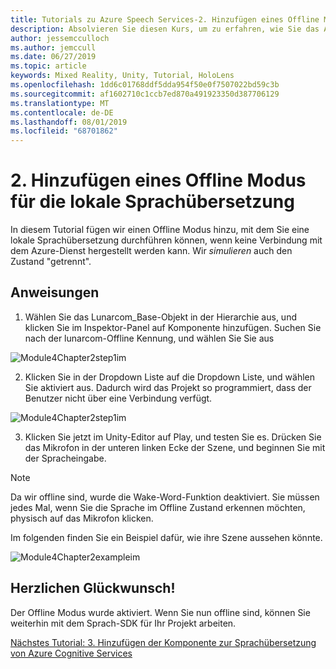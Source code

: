 ```yaml
---
title: Tutorials zu Azure Speech Services-2. Hinzufügen eines Offline Modus für die lokale Sprachübersetzung
description: Absolvieren Sie diesen Kurs, um zu erfahren, wie Sie das Azure Speech SDK in einer Mixed Reality-Anwendung implementieren.
author: jessemcculloch
ms.author: jemccull
ms.date: 06/27/2019
ms.topic: article
keywords: Mixed Reality, Unity, Tutorial, HoloLens
ms.openlocfilehash: 1dd6c01768ddf5dda954f50e0f7507022bd59c3b
ms.sourcegitcommit: af1602710c1ccb7ed870a491923350d387706129
ms.translationtype: MT
ms.contentlocale: de-DE
ms.lasthandoff: 08/01/2019
ms.locfileid: "68701862"
---
```

# <a name="2-adding-an-offline-mode-for-local-speech-to-text-translation"></a>2. Hinzufügen eines Offline Modus für die lokale Sprachübersetzung

In diesem Tutorial fügen wir einen Offline Modus hinzu, mit dem Sie eine lokale Sprachübersetzung durchführen können, wenn keine Verbindung mit dem Azure-Dienst hergestellt werden kann. Wir *simulieren* auch den Zustand "getrennt".

## <a name="instructions"></a>Anweisungen

1. Wählen Sie das Lunarcom_Base-Objekt in der Hierarchie aus, und klicken Sie im Inspektor-Panel auf Komponente hinzufügen. Suchen Sie nach der lunarcom-Offline Kennung, und wählen Sie Sie aus

![Module4Chapter2step1im](images/module4chapter2step1im.PNG)

2. Klicken Sie in der Dropdown Liste auf die Dropdown Liste, und wählen Sie aktiviert aus. Dadurch wird das Projekt so programmiert, dass der Benutzer nicht über eine Verbindung verfügt. 

![Module4Chapter2step1im](images/module4chapter2step2im.PNG)

3. Klicken Sie jetzt im Unity-Editor auf Play, und testen Sie es. Drücken Sie das Mikrofon in der unteren linken Ecke der Szene, und beginnen Sie mit der Spracheingabe. 

> [!NOTE]
> Da wir offline sind, wurde die Wake-Word-Funktion deaktiviert. Sie müssen jedes Mal, wenn Sie die Sprache im Offline Zustand erkennen möchten, physisch auf das Mikrofon klicken. 

Im folgenden finden Sie ein Beispiel dafür, wie ihre Szene aussehen könnte.

![Module4Chapter2exampleim](images/module4chapter2exampleim.PNG)

## <a name="congratulations"></a>Herzlichen Glückwunsch!

Der Offline Modus wurde aktiviert. Wenn Sie nun offline sind, können Sie weiterhin mit dem Sprach-SDK für Ihr Projekt arbeiten. 


[Nächstes Tutorial: 3.  Hinzufügen der Komponente zur Sprachübersetzung von Azure Cognitive Services](mrlearning-speechSDK-ch3.md)

